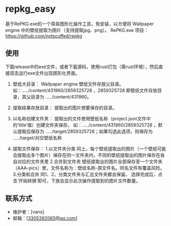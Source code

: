 # repkg_easy

基于RePKG.exe的一个简易图形化操作工具，免安装，以方便将 Wallpaper engine 中的壁纸提取为图片（支持提取jpg、png）。
RePKG.exe 项目：https://github.com/notscuffed/repkg
## 使用

下载release中的exe文件，或者下载源码，使用rust打包（需rust环境），然后直接双击运行exe文件出现图形化界面。

1. 壁纸大目录：
    Wallpaper engine 壁纸文件存放父目录。如：...../content/431960/2859325728 ，2859325728 即壁纸文件存放目录，其父目录为 ...../content/431960。

2. 提取结果存放目录：
    提取出的图片想要保存的目录。

3. 以名称创建文件夹：
    提取出的文件使用壁纸名称（project.json文件中的‘title’值）创建文件夹保存。
    如：...../content/431960/2859325728 ，默认提取后保存为 ...../target/2859325728；如果勾选此选项，则保存为 ...../target/对应壁纸名称

4. 提取文件保存：
    1.以文件夹分类
        同上，每个壁纸提取出的图片（一个壁纸可能会提取出多个图片）保存在同一文件夹内，不同的壁纸提取出的图片保存在各自对应的文件夹里
    2.合并到文件夹
        壁纸提取出的图片全部保存至一个文件夹（AAA-pics）里，文件名称为：壁纸名称-原文件名。同名文件有覆盖风险。
    3.分类和合并
        同1、2，分类文件夹与汇总文件夹都会保留。
选择完成后，点击‘开始转换’即可，下放会显示此次操作提取到的图片文件数量。

## 联系方式

- 维护者：[vans]
- 邮箱：[3305392065@qq.com]
